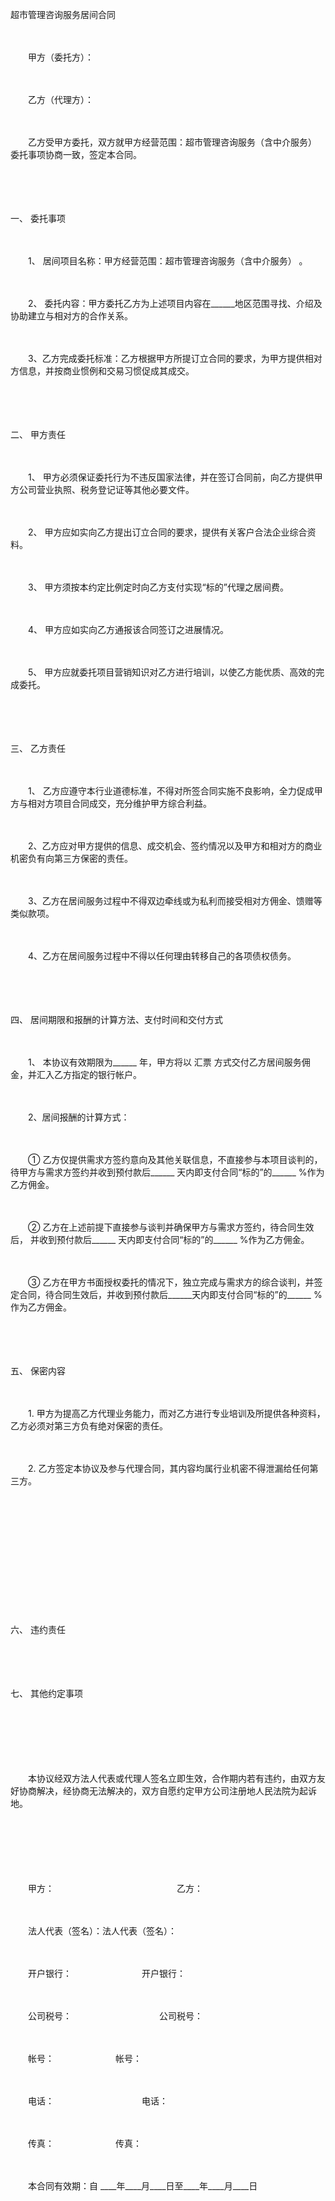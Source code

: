 



超市管理咨询服务居间合同



 

　　

　　甲方（委托方）：

　　

　　乙方（代理方）：

　　

　　乙方受甲方委托，双方就甲方经营范围：超市管理咨询服务（含中介服务） 委托事项协商一致，签定本合同。

　　

　　

一、
 委托事项　　

　　

　　1、 居间项目名称：甲方经营范围：超市管理咨询服务（含中介服务） 。

　　

　　2、 委托内容：甲方委托乙方为上述项目内容在______地区范围寻找、介绍及协助建立与相对方的合作关系。

　　

　　3、乙方完成委托标准：乙方根据甲方所提订立合同的要求，为甲方提供相对方信息，并按商业惯例和交易习惯促成其成交。

　　

　　

二、
 甲方责任　　

　　

　　1、 甲方必须保证委托行为不违反国家法律，并在签订合同前，向乙方提供甲方公司营业执照、税务登记证等其他必要文件。

　　

　　2、 甲方应如实向乙方提出订立合同的要求，提供有关客户合法企业综合资料。

　　

　　3、 甲方须按本约定比例定时向乙方支付实现“标的”代理之居间费。

　　

　　4、 甲方应如实向乙方通报该合同签订之进展情况。

　　

　　5、 甲方应就委托项目营销知识对乙方进行培训，以使乙方能优质、高效的完成委托。

　　

　　

三、
 乙方责任　　

　　

　　1、 乙方应遵守本行业道德标准，不得对所签合同实施不良影响，全力促成甲方与相对方项目合同成交，充分维护甲方综合利益。

　　

　　2、乙方应对甲方提供的信息、成交机会、签约情况以及甲方和相对方的商业机密负有向第三方保密的责任。

　　

　　3、乙方在居间服务过程中不得双边牵线或为私利而接受相对方佣金、馈赠等类似款项。

　　

　　4、乙方在居间服务过程中不得以任何理由转移自己的各项债权债务。

　　

　　

四、
 居间期限和报酬的计算方法、支付时间和交付方式　　

　　

　　1、 本协议有效期限为______ 年，甲方将以 汇票 方式交付乙方居间服务佣金，并汇入乙方指定的银行帐户。

　　

　　2、居间报酬的计算方式：

　　

　　① 乙方仅提供需求方签约意向及其他关联信息，不直接参与本项目谈判的，待甲方与需求方签约并收到预付款后______ 天内即支付合同“标的”的______ %作为乙方佣金。

　　

　　② 乙方在上述前提下直接参与谈判并确保甲方与需求方签约，待合同生效后， 并收到预付款后______ 天内即支付合同“标的”的______ %作为乙方佣金。

　　

　　③ 乙方在甲方书面授权委托的情况下，独立完成与需求方的综合谈判，并签定合同，待合同生效后，并收到预付款后______天内即支付合同“标的”的______ %作为乙方佣金。

　　

　　

五、
 保密内容　　

　　

　　1. 甲方为提高乙方代理业务能力，而对乙方进行专业培训及所提供各种资料，乙方必须对第三方负有绝对保密的责任。

　　

　　2. 乙方签定本协议及参与代理合同，其内容均属行业机密不得泄漏给任何第三方。

　　

　　

　　

　　

　　

　　

六、
违约责任

　　

　　

七、
其他约定事项

　　

　　

　　

　　本协议经双方法人代表或代理人签名立即生效，合作期内若有违约，由双方友好协商解决，经协商无法解决的，双方自愿约定甲方公司注册地人民法院为起诉地。　

　　

　　　

　　

　　甲方：　　　　　　　　　　　　　　乙方：

　　

　　法人代表（签名）：法人代表（签名）：

　　

　　开户银行：　　　　　　　　开户银行：

　　

　　公司税号：　　　　　　　　　　公司税号：

　　

　　帐号：　　　　　　　帐号：

　　

　　电话：　　　　　　　　　　电话：

　　

　　传真：　　　　　　　传真：

　　

　　本合同有效期：自 ____年____月____日至____年____月____日